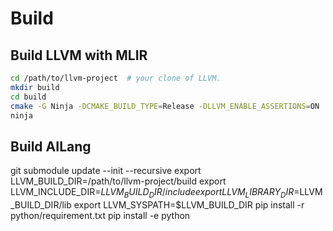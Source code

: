 # Build
## Build LLVM with MLIR 
```bash
cd /path/to/llvm-project  # your clone of LLVM.
mkdir build
cd build
cmake -G Ninja -DCMAKE_BUILD_TYPE=Release -DLLVM_ENABLE_ASSERTIONS=ON ../llvm -DLLVM_ENABLE_PROJECTS="mlir;llvm" -DLLVM_TARGETS_TO_BUILD="host;NVPTX;AMDGPU"
ninja
```
## Build AILang
git submodule update --init --recursive
export LLVM_BUILD_DIR=/path/to/llvm-project/build
export LLVM_INCLUDE_DIR=$LLVM_BUILD_DIR/include
export LLVM_LIBRARY_DIR=$LLVM_BUILD_DIR/lib
export LLVM_SYSPATH=$LLVM_BUILD_DIR
pip install -r python/requirement.txt
pip install -e python
